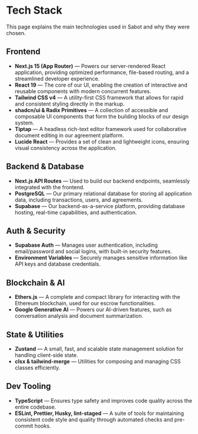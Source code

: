 # Tech Stack

This page explains the main technologies used in Sabot and why they were chosen.

## Frontend

- **Next.js 15 (App Router)** — Powers our server-rendered React application, providing optimized performance, file-based routing, and a streamlined developer experience.
- **React 19** — The core of our UI, enabling the creation of interactive and reusable components with modern concurrent features.
- **Tailwind CSS v4** — A utility-first CSS framework that allows for rapid and consistent styling directly in the markup.
- **shadcn/ui & Radix Primitives** — A collection of accessible and composable UI components that form the building blocks of our design system.
- **Tiptap** — A headless rich-text editor framework used for collaborative document editing in our agreement platform.
- **Lucide React** — Provides a set of clean and lightweight icons, ensuring visual consistency across the application.

## Backend & Database

- **Next.js API Routes** — Used to build our backend endpoints, seamlessly integrated with the frontend.
- **PostgreSQL** — Our primary relational database for storing all application data, including transactions, users, and agreements.
- **Supabase** — Our backend-as-a-service platform, providing database hosting, real-time capabilities, and authentication.

## Auth & Security

- **Supabase Auth** — Manages user authentication, including email/password and social logins, with built-in security features.
- **Environment Variables** — Securely manages sensitive information like API keys and database credentials.

## Blockchain & AI

- **Ethers.js** — A complete and compact library for interacting with the Ethereum blockchain, used for our escrow functionalities.
- **Google Generative AI** — Powers our AI-driven features, such as conversation analysis and document summarization.

## State & Utilities

- **Zustand** — A small, fast, and scalable state management solution for handling client-side state.
- **clsx & tailwind-merge** — Utilities for composing and managing CSS classes efficiently.

## Dev Tooling

- **TypeScript** — Ensures type safety and improves code quality across the entire codebase.
- **ESLint, Prettier, Husky, lint-staged** — A suite of tools for maintaining consistent code style and quality through automated checks and pre-commit hooks.
